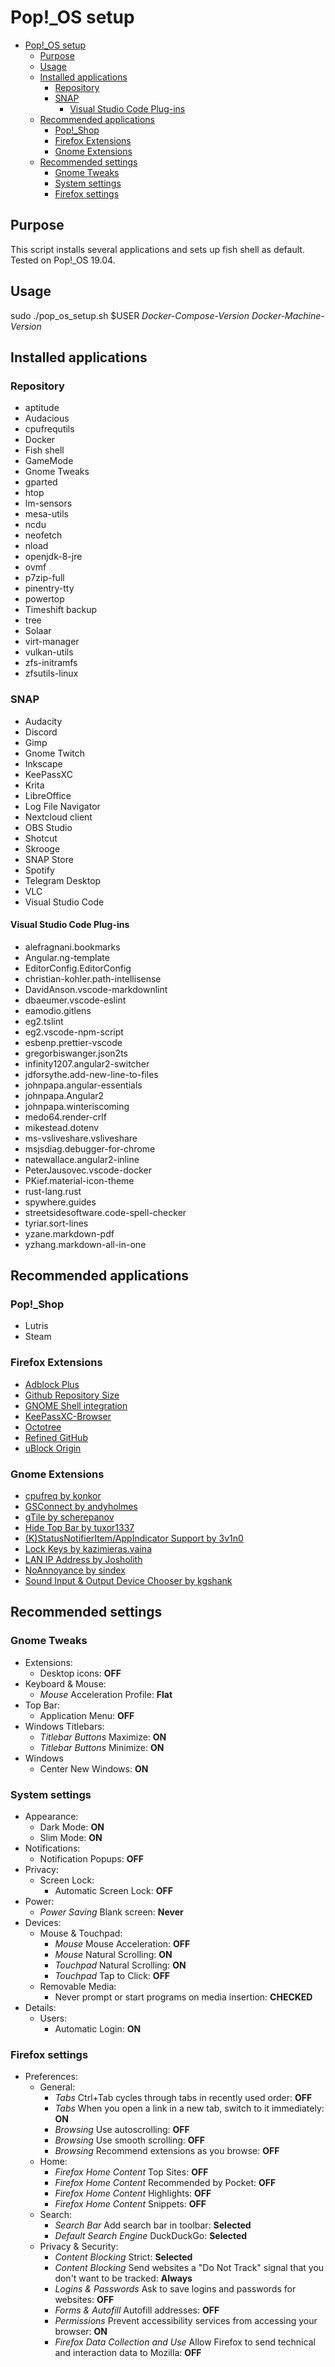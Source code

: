 # Pop!_OS setup

- [Pop!_OS setup](#popos-setup)
  - [Purpose](#purpose)
  - [Usage](#usage)
  - [Installed applications](#installed-applications)
    - [Repository](#repository)
    - [SNAP](#snap)
      - [Visual Studio Code Plug-ins](#visual-studio-code-plug-ins)
  - [Recommended applications](#recommended-applications)
    - [Pop!_Shop](#popshop)
    - [Firefox Extensions](#firefox-extensions)
    - [Gnome Extensions](#gnome-extensions)
  - [Recommended settings](#recommended-settings)
    - [Gnome Tweaks](#gnome-tweaks)
    - [System settings](#system-settings)
    - [Firefox settings](#firefox-settings)

## Purpose

This script installs several applications and sets up fish shell as default. Tested on Pop!_OS 19.04.

## Usage

sudo ./pop_os_setup.sh $USER *Docker-Compose-Version* *Docker-Machine-Version*

## Installed applications

### Repository

- aptitude
- Audacious
- cpufrequtils
- Docker
- Fish shell
- GameMode
- Gnome Tweaks
- gparted
- htop
- lm-sensors
- mesa-utils
- ncdu
- neofetch
- nload
- openjdk-8-jre
- ovmf
- p7zip-full
- pinentry-tty
- powertop
- Timeshift backup
- tree
- Solaar
- virt-manager
- vulkan-utils
- zfs-initramfs
- zfsutils-linux

### SNAP

- Audacity
- Discord
- Gimp
- Gnome Twitch
- Inkscape
- KeePassXC
- Krita
- LibreOffice
- Log File Navigator
- Nextcloud client
- OBS Studio
- Shotcut
- Skrooge
- SNAP Store
- Spotify
- Telegram Desktop
- VLC
- Visual Studio Code

#### Visual Studio Code Plug-ins

- alefragnani.bookmarks
- Angular.ng-template
- EditorConfig.EditorConfig
- christian-kohler.path-intellisense
- DavidAnson.vscode-markdownlint
- dbaeumer.vscode-eslint
- eamodio.gitlens
- eg2.tslint
- eg2.vscode-npm-script
- esbenp.prettier-vscode
- gregorbiswanger.json2ts
- infinity1207.angular2-switcher
- jdforsythe.add-new-line-to-files
- johnpapa.angular-essentials
- johnpapa.Angular2
- johnpapa.winteriscoming
- medo64.render-crlf
- mikestead.dotenv
- ms-vsliveshare.vsliveshare
- msjsdiag.debugger-for-chrome
- natewallace.angular2-inline
- PeterJausovec.vscode-docker
- PKief.material-icon-theme
- rust-lang.rust
- spywhere.guides
- streetsidesoftware.code-spell-checker
- tyriar.sort-lines
- yzane.markdown-pdf
- yzhang.markdown-all-in-one

## Recommended applications

### Pop!_Shop

- Lutris
- Steam

### Firefox Extensions

- [Adblock Plus](https://addons.mozilla.org/en-US/firefox/addon/adblock-plus/)
- [Github Repository Size](https://addons.mozilla.org/en-US/firefox/addon/github-repo-size/)
- [GNOME Shell integration](https://addons.mozilla.org/en-US/firefox/addon/gnome-shell-integration/)
- [KeePassXC-Browser](https://addons.mozilla.org/en-US/firefox/addon/keepassxc-browser/)
- [Octotree](https://addons.mozilla.org/en-US/firefox/addon/octotree/)
- [Refined GitHub](https://addons.mozilla.org/en-US/firefox/addon/refined-github-/)
- [uBlock Origin](https://addons.mozilla.org/en-US/firefox/addon/ublock-origin/)

### Gnome Extensions

- [cpufreq by konkor](https://extensions.gnome.org/extension/1082/cpufreq/)
- [GSConnect by andyholmes](https://extensions.gnome.org/extension/1319/gsconnect/)
- [gTile by scherepanov](https://extensions.gnome.org/extension/28/gtile/)
- [Hide Top Bar by tuxor1337](https://extensions.gnome.org/extension/545/hide-top-bar/)
- [(K)StatusNotifierItem/AppIndicator Support by 3v1n0](https://extensions.gnome.org/extension/615/appindicator-support/)
- [Lock Keys by kazimieras.vaina](https://extensions.gnome.org/extension/36/lock-keys/)
- [LAN IP Address by Josholith](https://extensions.gnome.org/extension/1762/lan-ip-address/)
- [NoAnnoyance by sindex](https://extensions.gnome.org/extension/1236/noannoyance/)
- [Sound Input & Output Device Chooser by kgshank](https://extensions.gnome.org/extension/906/sound-output-device-chooser/)

## Recommended settings
  
### Gnome Tweaks

- Extensions:
  - Desktop icons: **OFF**
- Keyboard & Mouse:
  - *Mouse* Acceleration Profile: **Flat**
- Top Bar:
  - Application Menu: **OFF**
- Windows Titlebars:
  - *Titlebar Buttons* Maximize: **ON**
  - *Titlebar Buttons* Minimize: **ON**
- Windows
  - Center New Windows: **ON**

### System settings

- Appearance:
  - Dark Mode: **ON**
  - Slim Mode: **ON**
- Notifications:
  - Notification Popups: **OFF**
- Privacy:
  - Screen Lock:
    - Automatic Screen Lock: **OFF**
- Power:
  - *Power Saving* Blank screen: **Never**
- Devices:
  - Mouse & Touchpad:
    - *Mouse* Mouse Acceleration: **OFF**
    - *Mouse* Natural Scrolling: **ON**
    - *Touchpad* Natural Scrolling: **ON**
    - *Touchpad* Tap to Click: **OFF**
  - Removable Media:
    - Never prompt or start programs on media insertion: **CHECKED**
- Details:
  - Users:
    - Automatic Login: **ON**

### Firefox settings

- Preferences:
  - General:
    - *Tabs* Ctrl+Tab cycles through tabs in recently used order: **OFF**
    - *Tabs* When you open a link in a new tab, switch to it immediately: **ON**
    - *Browsing* Use autoscrolling: **OFF**
    - *Browsing* Use smooth scrolling: **OFF**
    - *Browsing* Recommend extensions as you browse: **OFF**
  - Home:
    - *Firefox Home Content* Top Sites: **OFF**
    - *Firefox Home Content* Recommended by Pocket: **OFF**
    - *Firefox Home Content* Highlights: **OFF**
    - *Firefox Home Content* Snippets: **OFF**
  - Search:
    - *Search Bar* Add search bar in toolbar: **Selected**
    - *Default Search Engine* DuckDuckGo: **Selected**
  - Privacy & Security:
    - *Content Blocking* Strict: **Selected**
    - *Content Blocking* Send websites a "Do Not Track" signal that you don't want to be tracked: **Always**
    - *Logins & Passwords* Ask to save logins and passwords for websites: **OFF**
    - *Forms & Autofill* Autofill addresses: **OFF**
    - *Permissions* Prevent accessibility services from accessing your browser: **ON**
    - *Firefox Data Collection and Use* Allow Firefox to send technical and interaction data to Mozilla: **OFF**
